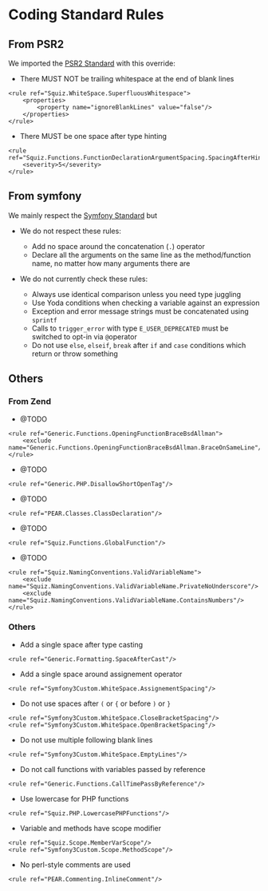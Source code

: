 # Coding Standard Rules
## From PSR2

We imported the [PSR2 Standard](./psr2.md) with this override:

- There MUST NOT be trailing whitespace at the end of blank lines

```
<rule ref="Squiz.WhiteSpace.SuperfluousWhitespace">
    <properties>
        <property name="ignoreBlankLines" value="false"/>
    </properties>
</rule>
```

- There MUST be one space after type hinting

```
<rule ref="Squiz.Functions.FunctionDeclarationArgumentSpacing.SpacingAfterHint">
    <severity>5</severity>
</rule>
```

## From symfony

We mainly respect the [Symfony Standard](./symfony.md) but

- We do not respect these rules:

  - Add no space around the concatenation (`.`) operator
  - Declare all the arguments on the same line as the method/function name, no matter how many arguments there are

- We do not currently check these rules:

  - Always use identical comparison unless you need type juggling
  - Use Yoda conditions when checking a variable against an expression
  - Exception and error message strings must be concatenated using `sprintf`
  - Calls to `trigger_error` with type `E_USER_DEPRECATED` must be switched to opt-in via `@`operator
  - Do not use `else`, `elseif`, `break` after `if` and `case` conditions which return or throw something

## Others
### From Zend

- @TODO

```
<rule ref="Generic.Functions.OpeningFunctionBraceBsdAllman">
    <exclude name="Generic.Functions.OpeningFunctionBraceBsdAllman.BraceOnSameLine"/>
</rule>
```

- @TODO

```
<rule ref="Generic.PHP.DisallowShortOpenTag"/>
```

- @TODO

```
<rule ref="PEAR.Classes.ClassDeclaration"/>
```

- @TODO

```
<rule ref="Squiz.Functions.GlobalFunction"/>
```

- @TODO

```
<rule ref="Squiz.NamingConventions.ValidVariableName">
    <exclude name="Squiz.NamingConventions.ValidVariableName.PrivateNoUnderscore"/>
    <exclude name="Squiz.NamingConventions.ValidVariableName.ContainsNumbers"/>
</rule>
```

### Others

- Add a single space after type casting

```
<rule ref="Generic.Formatting.SpaceAfterCast"/>
```

- Add a single space around assignement operator

```
<rule ref="Symfony3Custom.WhiteSpace.AssignementSpacing"/>
```

- Do not use spaces after `(` or `{` or before `)` or `}`

```
<rule ref="Symfony3Custom.WhiteSpace.CloseBracketSpacing"/>
<rule ref="Symfony3Custom.WhiteSpace.OpenBracketSpacing"/>
```

- Do not use multiple following blank lines

```
<rule ref="Symfony3Custom.WhiteSpace.EmptyLines"/>
```

- Do not call functions with variables passed by reference

```
<rule ref="Generic.Functions.CallTimePassByReference"/>
```

- Use lowercase for PHP functions

```
<rule ref="Squiz.PHP.LowercasePHPFunctions"/>
```

- Variable and methods have scope modifier

```
<rule ref="Squiz.Scope.MemberVarScope"/>
<rule ref="Symfony3Custom.Scope.MethodScope"/>
```

- No perl-style comments are used

```
<rule ref="PEAR.Commenting.InlineComment"/>
```
